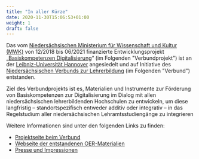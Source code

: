 ```yaml
---
title: "In aller Kürze"
date: 2020-11-30T15:06:53+01:00
weight: 1
draft: false
---
```


Das vom [Niedersächsischen Ministerium für Wissenschaft und Kultur (MWK)](www.mwk.niedersachsen.de) von 12/2018 bis 06/2021 finanzierte Entwicklungsprojekt „[Basiskompetenzen Digitalisierung](http://www.lehrerbildungsverbund-niedersachsen.de/index.php?s=ProjektBasiskompetenzenDigitalisierung)“ (im Folgenden "Verbundprojekt") ist an der [Leibniz-Universität Hannover](https://www.lehrerbildung.uni-hannover.de/de/) angesiedelt und auf Initiative des [Niedersächsischen Verbunds zur Lehrerbildung](http://www.lehrerbildungsverbund-niedersachsen.de/) (im Folgenden "Verbund") entstanden. 

Ziel des Verbundprojekts ist es, Materialien und Instrumente zur Förderung von Basiskompetenzen zur Digitalisierung im Dialog mit allen niedersächsischen lehrerbildenden Hochschulen zu entwickeln, um diese langfristig – standortspezifisch entweder additiv oder integrativ – in das Regelstudium aller niedersächsischen Lehramtsstudiengänge zu integrieren

Weitere Informationen sind unter den folgenden Links zu finden:

* [Projektseite beim Verbund](http://www.lehrerbildungsverbund-niedersachsen.de/index.php?s=ProjektBasiskompetenzenDigitalisierung)
* [Webseite der entstandenen OER-Materialien](https://lehrerbildung.github.io/) 
* [Presse und Impressionen ](http://www.lehrerbildungsverbund-niedersachsen.de/index.php?s=ImpressionenausdemProjektBasiskompetenzen)